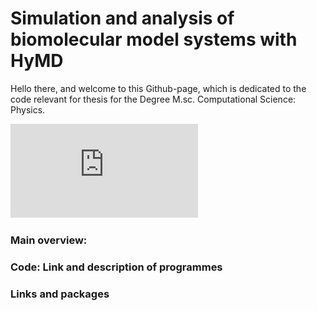 # Simulation and analysis of biomolecular model systems with HyMD

Hello there, and welcome to this Github-page, which is dedicated to the code relevant for thesis for the Degree M.sc. Computational Science: Physics. 

![picture](https://github.com/lasse-steinnes/Electrostatics-and-Biological-membranes-MT2022/blob/main/assets/membrane-la6-ua-ref-kopi.pdf)

### Main overview:

### Code: Link and description of programmes

### Links and packages



